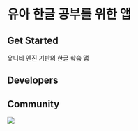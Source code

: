 # 유아 한글 공부를 위한 앱

## Get Started

유니티 엔진 기반의 한글 학습 앱

## Developers

## Community

<a href="https://github.com/bitholla/hollaex-kit/graphs/contributors">
  <img src="https://contributors-img.web.app/image?repo=bitholla/hollaex-kit" />
</a>
